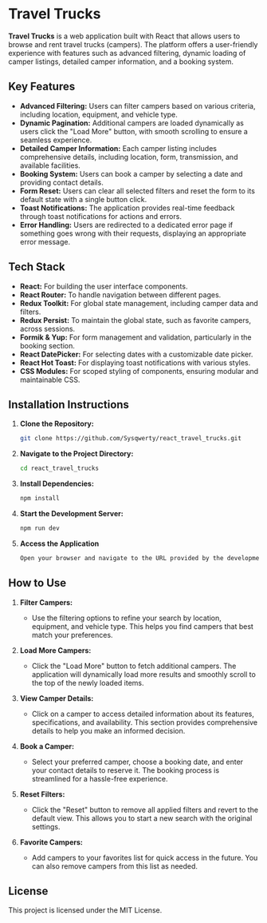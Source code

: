# Travel Trucks

**Travel Trucks** is a web application built with React that allows users to browse and rent travel trucks (campers). The platform offers a user-friendly experience with features such as advanced filtering, dynamic loading of camper listings, detailed camper information, and a booking system.

## Key Features

- **Advanced Filtering:** Users can filter campers based on various criteria, including location, equipment, and vehicle type.
- **Dynamic Pagination:** Additional campers are loaded dynamically as users click the "Load More" button, with smooth scrolling to ensure a seamless experience.
- **Detailed Camper Information:** Each camper listing includes comprehensive details, including location, form, transmission, and available facilities.
- **Booking System:** Users can book a camper by selecting a date and providing contact details.
- **Form Reset:** Users can clear all selected filters and reset the form to its default state with a single button click.
- **Toast Notifications:** The application provides real-time feedback through toast notifications for actions and errors.
- **Error Handling:** Users are redirected to a dedicated error page if something goes wrong with their requests, displaying an appropriate error message.

## Tech Stack

- **React:** For building the user interface components.
- **React Router:** To handle navigation between different pages.
- **Redux Toolkit:** For global state management, including camper data and filters.
- **Redux Persist:** To maintain the global state, such as favorite campers, across sessions.
- **Formik & Yup:** For form management and validation, particularly in the booking section.
- **React DatePicker:** For selecting dates with a customizable date picker.
- **React Hot Toast:** For displaying toast notifications with various styles.
- **CSS Modules:** For scoped styling of components, ensuring modular and maintainable CSS.

## Installation Instructions

1. **Clone the Repository:**
   ```bash
   git clone https://github.com/Sysqwerty/react_travel_trucks.git

2. **Navigate to the Project Directory:**
   ```bash
   cd react_travel_trucks


3. **Install Dependencies:**
   ```bash
   npm install


4. **Start the Development Server:**
   ```bash
   npm run dev


5. **Access the Application**
   ```bash
   Open your browser and navigate to the URL provided by the development server.


## How to Use

1. **Filter Campers:**
   - Use the filtering options to refine your search by location, equipment, and vehicle type. This helps you find campers that best match your preferences.

2. **Load More Campers:**
   - Click the "Load More" button to fetch additional campers. The application will dynamically load more results and smoothly scroll to the top of the newly loaded items.

3. **View Camper Details:**
   - Click on a camper to access detailed information about its features, specifications, and availability. This section provides comprehensive details to help you make an informed decision.

4. **Book a Camper:**
   - Select your preferred camper, choose a booking date, and enter your contact details to reserve it. The booking process is streamlined for a hassle-free experience.

5. **Reset Filters:**
   - Click the "Reset" button to remove all applied filters and revert to the default view. This allows you to start a new search with the original settings.

6. **Favorite Campers:**
   - Add campers to your favorites list for quick access in the future. You can also remove campers from this list as needed.


## License

This project is licensed under the MIT License.